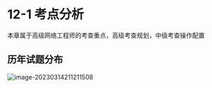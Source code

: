 # 12-1 考点分析

本章属于高级网络工程师的考查重点，高级考查规划，中级考查操作配置

## 历年试题分布

![image-20230314211211508](https://img.yatjay.top/md/image-20230314211211508.png)